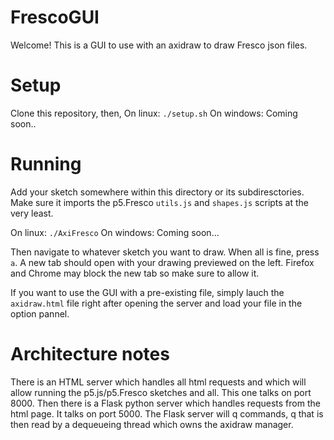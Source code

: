# FrescoGUI

Welcome! This is a GUI to use with an axidraw to draw Fresco json files.


# Setup
Clone this repository, then,
On linux:
    `./setup.sh`
On windows:
    Coming soon..

# Running
Add your sketch somewhere within this directory or its subdiresctories.
Make sure it imports the p5.Fresco `utils.js` and `shapes.js` scripts
at the very least. 

On linux:
    `./AxiFresco`
On windows:
    Coming soon...

Then navigate to whatever sketch you want to draw. When all is fine, press `a`.
A new tab should open with your drawing previewed on the left.
Firefox and Chrome may block the new tab
so make sure to allow it.

If you want to use the GUI with a pre-existing file,
simply lauch the `axidraw.html` file right after
opening the server and load your file in the option pannel.

# Architecture notes
There is an HTML server which handles all html requests and which will allow
running the p5.js/p5.Fresco sketches and all.
This one talks on port 8000. Then there is a Flask python server which
handles requests from the html page. It talks on port 5000.
The Flask server will q commands, q that is then read by a dequeueing
thread which owns the axidraw manager.